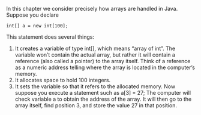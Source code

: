 In this chapter we consider precisely how arrays are handled in Java. Suppose you declare
```
int[] a = new int[100];
```

This statement does several things:
1. It creates a variable of type int[], which means “array of int”. The variable won’t contain the actual array, but rather it will contain a reference (also called a pointer) to the array itself. Think of a reference as a numeric address telling where the array is located in the computer’s memory.
2. It allocates space to hold 100 integers.
3. It sets the variable so that it refers to the allocated memory.
Now suppose you execute a statement such as
a[3] = 27;
The computer will check variable a to obtain the address of the array. It will then go to the array itself, find position 3, and store the value 27 in that position.
